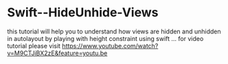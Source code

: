 # Swift--HideUnhide-Views

this tutorial will help you to understand how views are hidden and unhidden in autolayout by playing with height constraint using swift ... 
for video tutorial please visit https://www.youtube.com/watch?v=M9CTJiBX2zE&feature=youtu.be
